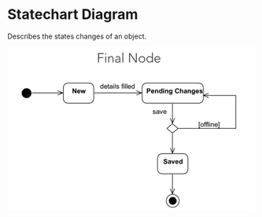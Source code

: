 # Statechart Diagram
Describes the states changes of an object.

![statechart](./images/statechart.png)